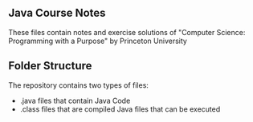 ## Java Course Notes

These files contain notes and exercise solutions of "Computer Science: Programming with a Purpose" by Princeton University

## Folder Structure

The repository contains two types of files:

- .java files that contain Java Code
- .class files that are compiled Java files that can be executed
